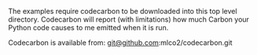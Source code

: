 The examples require codecarbon to be downloaded into this top level directory.
Codecarbon will report (with limitations) how much Carbon your Python code causes to me emitted when it is run.

Codecarbon is available from: git@github.com:mlco2/codecarbon.git
